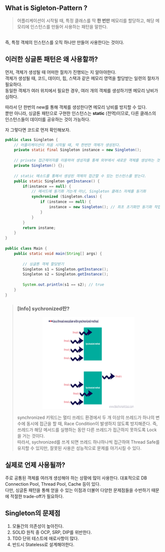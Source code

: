 ## What is Sigleton-Pattern ?
> 어플리케이션이 시작될 때, 특정 클래스를 딱 **한 번만** 메모리를 할당하고, 해당 메모리에 인스턴스를 만들어 사용하는 패턴을 말한다.

<br>
즉, 특정 객체의 인스턴스를 오직 하나만 만들어 사용한다는 것이다.

## 이러한 싱글톤 패턴은 왜 사용할까?
먼저, 객체가 생성될 때 어떠한 절차가 진행되는 지 알아야한다.<br>
객체가 생성될 때, 코드, 데이터, 힙, 스택과 같은 메모리 영역을 할당받는 일련의 절차가 필요하다.<br>
동일한 객체가 여러 위치에서 필요한 경우, 여러 개의 객체를 생성하기엔 메모리 낭비가 심하다.

따라서 단 한번의 new를 통해 객체를 생성한다면 메모리 낭비를 방지할 수 있다.<br>
뿐만 아니라, 싱글톤 패턴으로 구현한 인스턴스는 **static** (전역)이므로, 다른 클래스의 인스턴스들이 데이터를 공유하는 것이 가능하다.

자 그렇다면 코드로 먼저 확인해보자.

```Java
public class Singleton {
    // 어플리케이션이 처음 시작될 때, 딱 한번만 객체가 생성된다.
    private static final Singleton instance = new Singleton();
    
    // private 접근제어자를 이용하여 생성자를 통해 외부에서 새로운 객체를 생성하는 것을 막는다.
    private Singleton() {};
    
    // static 메소드를 통해서 생성된 객체의 접근할 수 있는 인스턴스를 받는다.
    public static Singleton getInstance() {
        if(instance == null) {
            // 메서드에 동기화 거는게 아닌, Singleton 클래스 자체를 동기화
            synchronized (Singleton.class) {
                if (instance == null) {
                    instance = new Singleton(); // 최초 초기화만 동기화 작업이 일어나서 리소스 낭비를 최소화
                }
            }
        }
        return instane;
    }
}

public class Main {
    public static void main(String[] args) {
        
        // 싱글톤 객체 할당받기
        Singleton s1 = Singleton.getInstance();
        Singleton s2 = Singleton.getInstance();
        
        System.out.println(s1 == s2); // true
    }
}
```

> ### [Info] sychronized란?
> <div style="text-align: center"> <img alt="synchronized" src="../../../images/design/singleton/singleton.png" width="300" height="300" /> </div>
> 
>  synchronized 키워드는 멀티 쓰레드 환경에서 두 개 이상의 쓰레드가 하나의 변수에 동시에 접근을 할 때, Race Condition이 발생하지 않도록 방지해준다.
> 즉, 쓰레드가 해당 메서드를 실행하는 동안 다른 쓰레드가 접근하지 못하도록 Lock을 거는 것이다.<br>
> 따라서, sychronized를 쓰게 되면 쓰레드 하나하나씩 접근하여 Thread Safe를 유지할 수 있지만, 잘못된 사용은 성능적으로 문제를 야기시킬 수 있다.  


## 실제로 언제 사용될까?
주로 공통된 객체를 여러개 생성해야 하는 상황에 많이 사용한다. 대표적으로 DB Connection  Pool, Thread Pool, Cache 등이 있다. <br>
다만, 싱글톤 패턴을 통해 얻을 수 있는 이점과 더불어 다양한 문제점들을 수반하기 때문에 적절한 trade-off가 필요하다.

## Singleton의 문제점
1. 모듈간의 의존성이 높아진다.
2. SOLID 원칙 중 OCP, SRP, DIP를 위반한다.
3. TDD 단위 테스트에 애로사항이 많다.
4. 반드시 Stateless로 설계해야한다.


